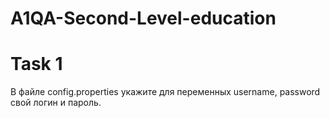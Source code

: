 # A1QA-Second-Level-education
# Task 1
В файле config.properties укажите для переменных username, password свой логин и пароль.
